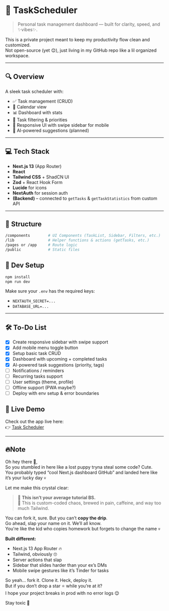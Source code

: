 # 🧠 TaskScheduler

> Personal task management dashboard — built for clarity, speed, and ✨vibes✨.

This is a private project meant to keep my productivity flow clean and customized.  
Not open-source (yet 😌), just living in my GitHub repo like a lil organized workspace.

---

## 🔍 Overview

A sleek task scheduler with:

- ✅ Task management (CRUD)
- 📅 Calendar view
- 📊 Dashboard with stats
- 📂 Task filtering & priorities
- 🌙 Responsive UI with swipe sidebar for mobile
- 🤖 AI-powered suggestions (planned)

---

## 💻 Tech Stack

- **Next.js 13** (App Router)
- **React**
- **Tailwind CSS** + ShadCN UI
- **Zod** + React Hook Form
- **Lucide** for icons
- **NextAuth** for session auth
- **(Backend)** – connected to `getTasks` & `getTaskStatistics` from custom API

---

## 📂 Structure

```bash
/components        # UI Components (TaskList, Sidebar, Filters, etc.)
/lib               # Helper functions & actions (getTasks, etc.)
/pages or /app     # Route logic
/public            # Static files

```

## 🧪 Dev Setup

```bash
npm install
npm run dev
```

Make sure your `.env` has the required keys:

- `NEXTAUTH_SECRET=...`
- `DATABASE_URL=...`

---

## 🛠️ To-Do List

- [x] Create responsive sidebar with swipe support
- [x] Add mobile menu toggle button
- [x] Setup basic task CRUD
- [x] Dashboard with upcoming + completed tasks
- [x] AI-powered task suggestions (priority, tags)
- [ ] Notifications / reminders
- [ ] Recurring tasks support
- [ ] User settings (theme, profile)
- [ ] Offline support (PWA maybe?)
- [ ] Deploy with env setup & error boundaries

## 🔗 Live Demo

Check out the app live here:  
👉 [Task Scheduler](https://taskscheduler-lemon.vercel.app/)

---

## 🔥Note 

Oh hey there 👋,  
So you stumbled in here like a lost puppy tryna steal some code? Cute.  
You probably typed “cool Next.js dashboard GitHub” and landed here like it’s your lucky day 💀

Let me make this crystal clear:

> 🧠 **This isn’t your average tutorial BS.**  
> 💅 This is custom-coded chaos, brewed in pain, caffeine, and way too much Tailwind.

You can fork it, sure. But you can’t **copy the drip**.  
Go ahead, slap your name on it. We’ll all know.  
You're like the kid who copies homework but forgets to change the name 💀

**Built different:**
- Next.js 13 App Router 🔥
- Tailwind, obviously 🙄
- Server actions that slap
- Sidebar that slides harder than your ex’s DMs
- Mobile swipe gestures like it’s Tinder for tasks

So yeah... fork it. Clone it. Heck, deploy it.  
But if you don’t drop a star ⭐ while you’re at it?  
I hope your project breaks in prod with no error logs 😌

Stay toxic 🖤  
